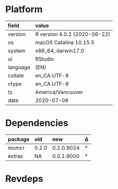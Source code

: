 # Platform

|field    |value                        |
|:--------|:----------------------------|
|version  |R version 4.0.2 (2020-06-22) |
|os       |macOS Catalina 10.15.5       |
|system   |x86_64, darwin17.0           |
|ui       |RStudio                      |
|language |(EN)                         |
|collate  |en_CA.UTF-8                  |
|ctype    |en_CA.UTF-8                  |
|tz       |America/Vancouver            |
|date     |2020-07-08                   |

# Dependencies

|package |old   |new        |Δ  |
|:-------|:-----|:----------|:--|
|mcmcr   |0.2.0 |0.2.0.9024 |*  |
|extras  |NA    |0.0.1.9000 |*  |

# Revdeps

